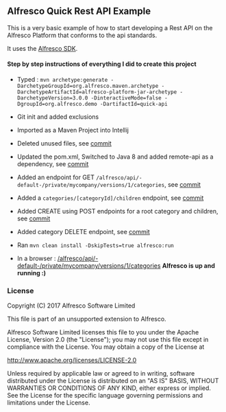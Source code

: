 ## Alfresco Quick Rest API Example
This is a very basic example of how to start developing a Rest API on the Alfresco Platform that conforms to the api standards.

It uses the [Alfresco SDK](https://github.com/Alfresco/alfresco-sdk).

#### Step by step instructions of everything I did to create this project
* Typed : `mvn archetype:generate -DarchetypeGroupId=org.alfresco.maven.archetype -DarchetypeArtifactId=alfresco-platform-jar-archetype -DarchetypeVersion=3.0.0 -DinteractiveMode=false -DgroupId=org.alfresco.demo -DartifactId=quick-api`
* Git init and added exclusions
* Imported as a Maven Project into Intellij
* Deleted unused files, see [commit](https://github.com/covolution/quick-api/commit/db629a9bda291d5d95ef2c1161081fc4946555ca)
* Updated the pom.xml, Switched to Java 8 and added remote-api as a dependency, see [commit](https://github.com/covolution/quick-api/commit/eb1cc3c72d9fe29a0bce7dca049ea02093c02ea5)
* Added an endpoint for GET `/alfresco/api/-default-/private/mycompany/versions/1/categories`, see [commit](https://github.com/covolution/quick-api/commit/3a9a8c8a6fec61e14c8dc1f033cfff09a0562bc6)
* Added a `categories/[categoryId]/children` endpoint, see [commit](https://github.com/covolution/quick-api/commit/6331607318023607d20786194718fc66b79790b7)

* Added CREATE using POST endpoints for a root category and children, see [commit](https://github.com/covolution/quick-api/commit/b85cdf9c3d395fbbd7f25dab6985612031b4f16a)
* Added category DELETE endpoint, see [commit](https://github.com/covolution/quick-api/commit/4c2b868d1589c18081496e80507c9a82d771c1e3)
* Ran `mvn clean install -DskipTests=true alfresco:run`
* In a browser : [/alfresco/api/-default-/private/mycompany/versions/1/categories](http://localhost:8080/alfresco/api/-default-/private/mycompany/versions/1/categories)  **Alfresco is up and running :)**

### License
Copyright (C) 2017 Alfresco Software Limited

This file is part of an unsupported extension to Alfresco.

Alfresco Software Limited licenses this file
to you under the Apache License, Version 2.0 (the
"License"); you may not use this file except in compliance
with the License.  You may obtain a copy of the License at

 http://www.apache.org/licenses/LICENSE-2.0

Unless required by applicable law or agreed to in writing,
software distributed under the License is distributed on an
"AS IS" BASIS, WITHOUT WARRANTIES OR CONDITIONS OF ANY
KIND, either express or implied.  See the License for the
specific language governing permissions and limitations
under the License.
